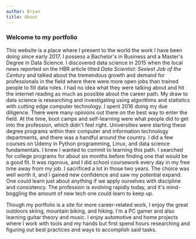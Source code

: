 ```yaml
---
author: Bryan 
title: About
---
```


### Welcome to my portfolio

This website is a place where I present to the world the work I have been doing since early 2017. I possess a Bachelor's in Business and a Master's Degree in Data Science. I discovered data science in 2015 when the local news reported on the HBR article titled _Data Scientist: Sexiest Job of the Century_ and talked about the tremendous growth and demand for professionals in the field where there were more open jobs than trained people to fill data roles. I had no idea what they were talking about and hit the internet reading as much as possible about the career path. My draw to data science is researching and investigating using algorithms and statistics with cutting edge computer technology. I spent 2016 doing my due diligence. There were many opinions out there on the best way to enter the field. At the time, boot camps and self-learning were what people did to get into the profession, which didn't feel right. Universities were starting these degree programs within their computer and information technology departments, and there was a handful around the country. I did a few courses on Udemy in Python programming, Linux, and data science fundamentals. I knew I wanted to commit to learning this path. I searched for college programs for about six months before finding one that would be a good fit. It was rigorous, and I did school coursework every day in my free time away from my job. I sacrificed a lot in those two years. The choice was well worth it, and I gained new confidence and saw my potential expand. One could learn just about anything if we apply ourselves with discipline and consistency. The profession is evolving rapidly today, and it's mind-boggling the amount of new tech one could learn to keep up. 

Though my portfolio is a site for more career-related work, I enjoy the great outdoors skiing, mountain biking, and hiking. I'm a PC gamer and also learning guitar theory and music. I enjoy automotive and home projects where I work with tools and my hands but first spend hours researching and figuring out best practices and ways to accomplish said tasks. 

